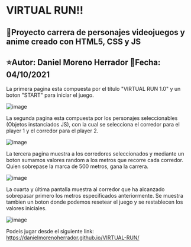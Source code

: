 # VIRTUAL RUN:bangbang:
##  :rocket:Proyecto carrera de personajes videojuegos y anime creado con HTML5, CSS y JS
## :star:Autor: Daniel Moreno Herrador     :date:Fecha:  04/10/2021

La primera pagina esta compuesta por el título "VIRTUAL RUN 1.0" y un boton "START" para iniciar el juego.

![image](https://user-images.githubusercontent.com/90707206/135927469-8e5686e0-2334-45a3-aa71-dd80e8fa90bc.png)

La segunda pagina esta compuesta por los personajes seleccionables (Objetos instanciados JS), con la cual se selecciona el corredor para el player 1 y el corredor para el player 2.

![image](https://user-images.githubusercontent.com/90707206/135928566-d9dffce3-2741-4321-9760-1091d62f4ec2.png)

La tercera pagina muestra a los corredores seleccionados y mediante un boton sumamos valores random a los metros que recorre cada corredor.
Quien sobrepase la marca de 500 metros, gana la carrera.

![image](https://user-images.githubusercontent.com/90707206/138359533-40e49074-2e6f-430a-b59e-a7385f36ac47.png)

La cuarta y última  pantalla muestra al corredor que ha alcanzado sobrepasar primero los metros especificados anteriormente.
Se muestra tambien un boton donde podemos resetear el juego y se restablecen los valores iniciales.

![image](https://user-images.githubusercontent.com/90707206/138359991-a2a5c9d9-731d-4999-bf87-47377874bfd0.png)


Podeis jugar desde el siguiente link: https://danielmorenoherrador.github.io/VIRTUAL-RUN/
